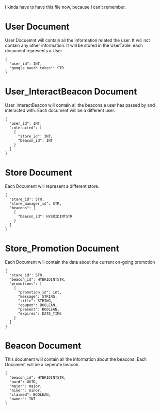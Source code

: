 I kinda have to have this file now, because I can't remember.

# User Document

User Docuemnt will contain all the information related the user. It will not contain any other information.
It will be stored in the UserTable: each document represents a User

```
{
  "user_id": INT,
  "google_oauth_token": STR
}
```

# User_InteractBeacon Document

User_InteractBeacon will contain all the beacons a user has passed by and interacted with. Each document will be a different user.

```
{
  "user_id": INT,
  "interacted": [
    {
      "store_id": INT,
      "beacon_id": INT
    }
  ]
}
```

# Store Document
Each Document will represent a different store.

```
{
  "store_id": STR,
  "store_manager_id": STR,
  "beacons": [
    {
      "beacon_id": HYBRIDINTSTR
    }
  ]
}
```

# Store_Promotion Document

Each Document will contain the data about the current on-going promotion

```
{
  "store_id": STR,
  "beacon_id": HYBRIDINTSTR,
  "promotions": [
    {
      "promotion_id": int,
      "message": STRING,
      "title": STRING,
      "coupon": BOOLEAN,
      "present": BOOLEAN,
      "expires": DATE_TIME
    }
  ]
}
```

# Beacon Document

This document will contain all the information about the beacons. Each Document will be a seperate beacon.

```
{
  "beacon_id": HYBRIDINTSTR,
  "uuid": UUID,
  "major": major,
  "minor": minor,
  "claimed": BOOLEAN,
  "owner": INT
}
```
